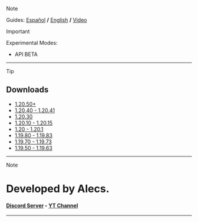 > [!NOTE]
> Guides: [Español](/guides/ES.md) **/** [English](/guides/EN.md) **/** [Video](https://youtu.be/FMnSQ2R94PI)

> [!IMPORTANT]
> Experimental Modes:  
> - API BETA

---

> [!TIP]
> ## Downloads
> - [1.20.50+](https://www.mediafire.com/file/3zh0lpzczgb62st/Fakeplayer_1.20.50.mcpack/file)
> - [1.20.40 - 1.20.41](https://www.mediafire.com/file/p38nnpzv92xt745/Fakeplayer_1.20.40.mcpack/file)
> - [1.20.30](https://www.mediafire.com/file/i674gb2jixfbgw6/Fakeplayer_1.20.30.mcpack/file)
> - [1.20.10 - 1.20.15](https://www.mediafire.com/file/90orvm8v9rop1pj/Fakeplayer_1.20.10.mcpack/file)
> - [1.20 - 1.20.1](https://www.mediafire.com/file/z9xtd8f1ez7yiyp/Fakeplayer_1.20.mcpack/file)
> - [1.19.80 - 1.19.83](https://www.mediafire.com/file/qsf0xswv7duzgi3/Fakeplayer_1.19.80.mcpack/file)
> - [1.19.70 - 1.19.73](https://www.mediafire.com/file/7ppkbmo1kijz3ys/Fakeplayer+1.19.70.mcpack/file)
> - [1.19.50 - 1.19.63](https://www.mediafire.com/download/n6yr81m6z0r4392)

---
> [!NOTE]
> # Developed by Alecs.
> #### [Discord Server](https://discord.gg/96Uyt3KWT5) **-** [YT Channel](https://www.youtube.com/@yosoyalexD)
---